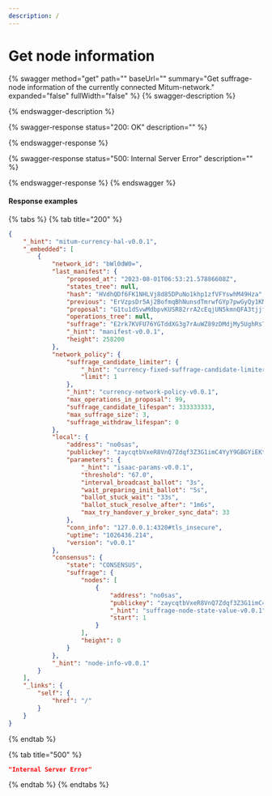 ```yaml
---
description: /
---
```


# Get node information

{% swagger method="get" path="" baseUrl="" summary="Get suffrage-node information of the currently connected Mitum-network." expanded="false" fullWidth="false" %}
{% swagger-description %}

{% endswagger-description %}

{% swagger-response status="200: OK" description="" %}

{% endswagger-response %}

{% swagger-response status="500: Internal Server Error" description="" %}

{% endswagger-response %}
{% endswagger %}



#### Response examples

{% tabs %}
{% tab title="200" %}
```json
{
    "_hint": "mitum-currency-hal-v0.0.1",
    "_embedded": [
        {
            "network_id": "bWl0dW0=",
            "last_manifest": {
                "proposed_at": "2023-08-01T06:53:21.57886608Z",
                "states_tree": null,
                "hash": "HVdhQDf6FK1NHLVj8d85DPuNo1khp1zfVFYswhM49Hza",
                "previous": "ErVzpsDr5Aj2BofmqBhNunsdTmrwfGYp7pwGyQy1KM5n",
                "proposal": "G1tu1dSvwMdbpvKUSR82rrA2cEqjUN5kmnQFA3tjjfQB",
                "operations_tree": null,
                "suffrage": "E2rk7KVFU76YGTddXG3g7rAuWZ89zDMdjMy5UghRsTK9",
                "_hint": "manifest-v0.0.1",
                "height": 258200
            },
            "network_policy": {
                "suffrage_candidate_limiter": {
                    "_hint": "currency-fixed-suffrage-candidate-limiter-rule-v0.0.1",
                    "limit": 1
                },
                "_hint": "currency-network-policy-v0.0.1",
                "max_operations_in_proposal": 99,
                "suffrage_candidate_lifespan": 333333333,
                "max_suffrage_size": 3,
                "suffrage_withdraw_lifespan": 0
            },
            "local": {
                "address": "no0sas",
                "publickey": "zaycqtbVxeR8VnQ7Zdqf3Z3G1imC4YyY9GBGYiEKtKx2mpu",
                "parameters": {
                    "_hint": "isaac-params-v0.0.1",
                    "threshold": "67.0",
                    "interval_broadcast_ballot": "3s",
                    "wait_preparing_init_ballot": "5s",
                    "ballot_stuck_wait": "33s",
                    "ballot_stuck_resolve_after": "1m6s",
                    "max_try_handover_y_broker_sync_data": 33
                },
                "conn_info": "127.0.0.1:4320#tls_insecure",
                "uptime": "1026436.214",
                "version": "v0.0.1"
            },
            "consensus": {
                "state": "CONSENSUS",
                "suffrage": {
                    "nodes": [
                        {
                            "address": "no0sas",
                            "publickey": "zaycqtbVxeR8VnQ7Zdqf3Z3G1imC4YyY9GBGYiEKtKx2mpu",
                            "_hint": "suffrage-node-state-value-v0.0.1",
                            "start": 1
                        }
                    ],
                    "height": 0
                }
            },
            "_hint": "node-info-v0.0.1"
        }
    ],
    "_links": {
        "self": {
            "href": "/"
        }
    }
}
```
{% endtab %}

{% tab title="500" %}
```json
"Internal Server Error"
```
{% endtab %}
{% endtabs %}

